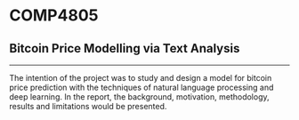 # COMP4805

## Bitcoin Price Modelling via Text Analysis 

*******

The intention of the project was to study and design a model for bitcoin price prediction with the techniques of natural language processing and deep learning. In the report, the background, motivation, methodology, results and limitations would be presented.
